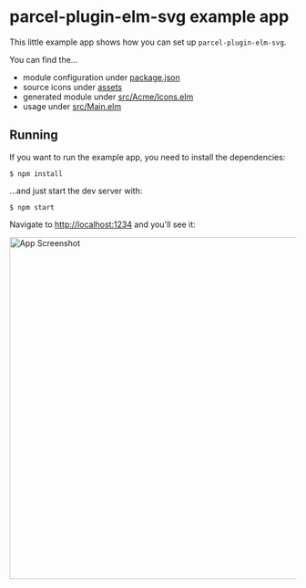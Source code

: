 # parcel-plugin-elm-svg example app

This little example app shows how you can set up `parcel-plugin-elm-svg`.

You can find the... 
- module configuration under [package.json](package.json#L18)
- source icons under [assets](assets)
- generated module under [src/Acme/Icons.elm](src/Acme/Icons.elm)
- usage under [src/Main.elm](src/Main.elm)



## Running

If you want to run the example app, you need to install the dependencies:

```console
$ npm install
```

...and just start the dev server with:

``` console
$ npm start
```

Navigate to [http://localhost:1234](http://localhost:1234) and you'll see it:

<img alt="App Screenshot" src="https://i.imgur.com/q9q0vsu.png" width="600">
